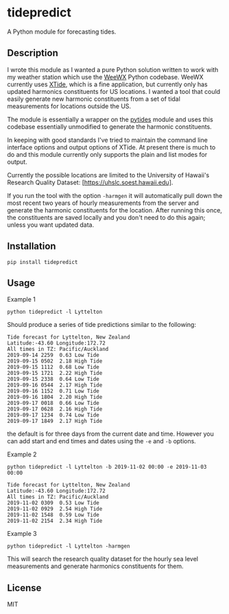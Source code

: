 # tidepredict

A Python module for forecasting tides.

## Description

I wrote this module as I wanted a pure Python solution written to work
with my weather station which use the [WeeWX](http:http://www.weewx.com) Python codebase. WeeWX currently
uses [XTide](https://flaterco.com/xtide/), which is a fine application, but currently only has updated
harmonics constituents for US locations. I wanted a tool that could easily 
generate new harmonic constituents from a set of tidal measurements for locations outside the US.

The module is essentially a wrapper on the [pytides](https://github.com/sam-cox/pytides) module and uses
this codebase essentially unmodified to generate the harmonic constituents.

In keeping with good standards I've tried to maintain the command line interface options and 
output options of XTide. At present there is much to do and this module currently only supports the plain and list modes for output.

Currently the possible locations are limited to the
University of Hawaii's Research Quality Dataset:
[https://uhslc.soest.hawaii.edu]. 

If you run the tool with the option `-harmgen` it will automatically pull down the most recent two years of hourly measurements from the server and generate the harmonic constituents for the location.
After running this once, the constituents are saved locally and you don't need to do this again; unless you want updated data.

## Installation

```
pip install tidepredict
```

## Usage

Example 1
```
python tidepredict -l Lyttelton
```
Should produce a series of tide predictions similar to the following:
```
Tide forecast for Lyttelton, New Zealand
Latitude:-43.60 Longitude:172.72
All times in TZ: Pacific/Auckland
2019-09-14 2259  0.63 Low Tide
2019-09-15 0502  2.18 High Tide
2019-09-15 1112  0.68 Low Tide
2019-09-15 1721  2.22 High Tide
2019-09-15 2338  0.64 Low Tide
2019-09-16 0544  2.17 High Tide
2019-09-16 1152  0.71 Low Tide
2019-09-16 1804  2.20 High Tide
2019-09-17 0018  0.66 Low Tide
2019-09-17 0628  2.16 High Tide
2019-09-17 1234  0.74 Low Tide
2019-09-17 1849  2.17 High Tide
```
the default is for three days from the current date and time. However you can add start and end times and dates using the `-e` and `-b` options.

Example 2
```
python tidepredict -l Lyttelton -b 2019-11-02 00:00 -e 2019-11-03 00:00
````
```
Tide forecast for Lyttelton, New Zealand
Latitude:-43.60 Longitude:172.72
All times in TZ: Pacific/Auckland
2019-11-02 0309  0.53 Low Tide
2019-11-02 0929  2.54 High Tide
2019-11-02 1548  0.59 Low Tide
2019-11-02 2154  2.34 High Tide
```

Example 3
```
python tidepredict -l Lyttelton -harmgen
```
This will search the research quality dataset for the hourly sea level measurements and generate harmonics constituents for them.

## License
MIT






